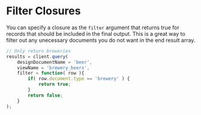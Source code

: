 # Filter Closures

You can specify a closure as the `filter` argument that returns true for records that should be included in the final output. This is a great way to filter out any unecessary documents you do not want in the end result array.

```javascript
// Only return breweries
results = client.query(
    designDocumentName = 'beer', 
    viewName = 'brewery_beers', 
    filter = function( row ){
        if( row.document.type == 'brewery' ) {
            return true;
        }
        return false;
    }
);
```

